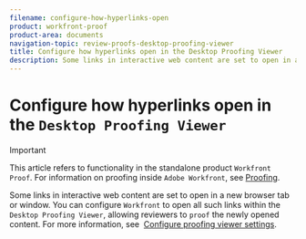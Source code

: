 ```yaml
---
filename: configure-how-hyperlinks-open
product: workfront-proof
product-area: documents
navigation-topic: review-proofs-desktop-proofing-viewer
title: Configure how hyperlinks open in the Desktop Proofing Viewer
description: Some links in interactive web content are set to open in a new browser tab or window. You can configure Workfront to open all such links within the Desktop Proofing Viewer, allowing reviewers to proof the newly opened content. For more information, see Configure proofing viewer settings.
---
```


# Configure how hyperlinks open in the `Desktop Proofing Viewer`

>[!IMPORTANT]
>
>This article refers to functionality in the standalone product `Workfront Proof`. For information on proofing inside `Adobe Workfront`, see [Proofing](../../../review-and-approve-work/proofing/proofing.md).

Some links in interactive web content are set to open in a new browser tab or window. You can configure `Workfront` to open all such links within the `Desktop Proofing Viewer`, allowing reviewers to `proof` the newly opened content.&nbsp;For more information, see&nbsp; [Configure proofing viewer settings](../../../review-and-approve-work/proofing/reviewing-proofs-within-workfront/configure-proofing-viewer-settings.md).
